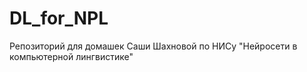 # DL_for_NPL


Репозиторий для домашек Саши Шахновой по НИСу "Нейросети в компьютерной лингвистике"
